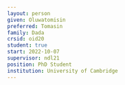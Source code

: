 ```yaml
---
layout: person
given: Oluwatomisin
preferred: Tomasin
family: Dada
crsid: oid20
student: true
start: 2022-10-07
supervisor: ndl21
position: PhD Student
institution: University of Cambridge
---
```

